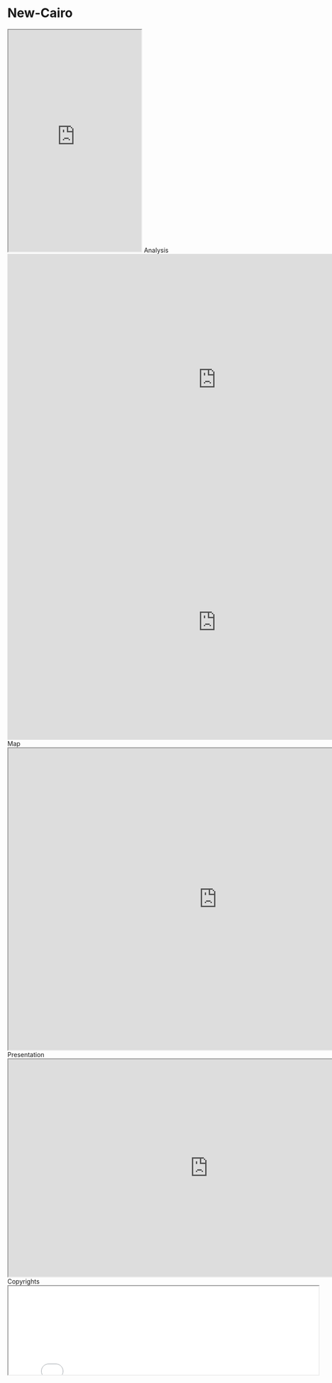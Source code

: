 # New-Cairo
<iframe src="https://docs.google.com/spreadsheets/d/e/2PACX-1vTa7RdFm4x2C5dcSNNcKAUaIpQeRxW-AZ0pQtv47cG7UpUQ_IPrryjAKbwHAyMWAdHLp_ALnLxfhvKX/pubhtml?widget=true&amp;headers=false"<width="1050" height="500"></iframe>
Analysis
<iframe width="940" height="565" seamless frameborder="0" scrolling="no" src="https://docs.google.com/spreadsheets/d/e/2PACX-1vRvDdkXVqTzxQ6x1LOsZ-d3dKwvqBhbIQp8D2rILYKU8TjiaelaTtxJo0EZYPRiuoIRILQFaV6WiXWC/pubchart?oid=187743359&format=interactive"></iframe> <iframe width="940" height="530" seamless frameborder="0" scrolling="no" src="https://docs.google.com/spreadsheets/d/e/2PACX-1vRvDdkXVqTzxQ6x1LOsZ-d3dKwvqBhbIQp8D2rILYKU8TjiaelaTtxJo0EZYPRiuoIRILQFaV6WiXWC/pubchart?oid=1549540456&format=interactive"></iframe>
Map
<iframe src="https://www.google.com/maps/d/embed?mid=1tf2QF4gb3HtwodAP9akl8tg7KmQNZMTH" width="940" height="680"></iframe>
Presentation
<iframe src="https://drive.google.com/file/d/13Lu5cP9YIS-6NJfesXr8Fr0BMF7U92DD/preview" width="900" height="490"></iframe>
Copyrights
<iframe src="nour signature.jpg" width="700" height="200"></iframe>
